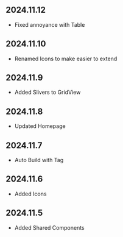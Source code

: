 ## 2024.11.12

* Fixed annoyance with Table

## 2024.11.10

* Renamed Icons to make easier to extend

## 2024.11.9

* Added Slivers to GridView

## 2024.11.8

* Updated Homepage

## 2024.11.7

* Auto Build with Tag

## 2024.11.6

* Added Icons

## 2024.11.5

* Added Shared Components 
